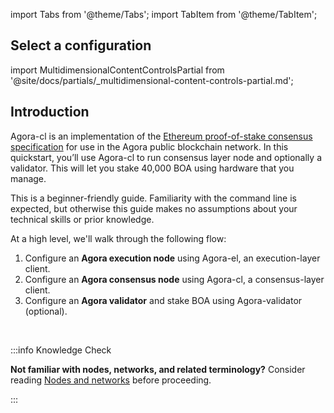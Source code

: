 import Tabs from '@theme/Tabs';
import TabItem from '@theme/TabItem';

## Select a configuration

import MultidimensionalContentControlsPartial from '@site/docs/partials/_multidimensional-content-controls-partial.md';

<MultidimensionalContentControlsPartial />

## Introduction

Agora-cl is an implementation of the [Ethereum proof-of-stake consensus specification](https://github.com/ethereum/consensus-specs) for use in the Agora public blockchain network. In this quickstart, you’ll use Agora-cl to run consensus layer node and optionally a validator. This will let you stake 40,000 BOA using hardware that you manage.

This is a beginner-friendly guide. Familiarity with the command line is expected, but otherwise this guide makes no assumptions about your technical skills or prior knowledge.

At a high level, we'll walk through the following flow:

 1. Configure an **Agora execution node** using Agora-el, an execution-layer client.
 2. Configure an **Agora consensus node** using Agora-cl, a consensus-layer client.
 3. Configure an **Agora validator** and stake BOA using Agora-validator (optional).

<br />

:::info Knowledge Check

**Not familiar with nodes, networks, and related terminology?** Consider reading [Nodes and networks](../../concepts/nodes-networks.md) before proceeding.

:::
